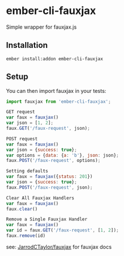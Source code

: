 # ember-cli-fauxjax
Simple wrapper for fauxjax.js

## Installation

```ember install:addon ember-cli-fauxjax```

## Setup

You can then import fauxjax in your tests:

```javascript
import fauxjax from 'ember-cli-fauxjax';
```
```javascript
GET request
var faux = fauxjax()
var json = [1, 2];
faux.GET('/faux-request', json);
```

```javascript
POST request
var faux = fauxjax()
var json = {success: true};
var options = {data: {a: 'b'}, json: json};
faux.POST('/faux-request', options);
```

```javascript
Setting defaults
var faux = fauxjax({status: 201})
var json = {success: true};
faux.POST('/faux-request', json);
```

```javascript
Clear All Fauxjax Handlers
var faux = fauxjax()
faux.clear()
```

```javascript
Remove a Single Fauxjax Handler
var faux = fauxjax()
var id = faux.GET('/faux-request', [1, 2]);
faux.remove(id)
```

see: [JarrodCTaylor/fauxjax](https://github.com/JarrodCTaylor/fauxjax) for fauxjax
docs
